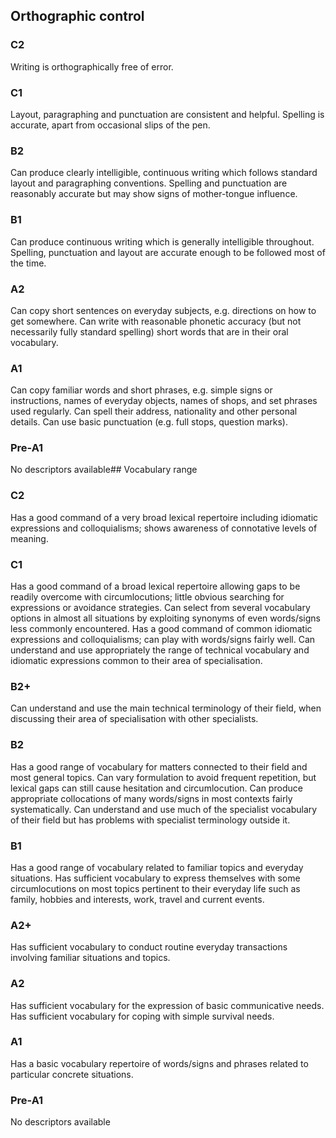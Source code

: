 ## Orthographic control
### C2
Writing is orthographically free of error.
### C1
Layout, paragraphing and punctuation are consistent and helpful.
Spelling is accurate, apart from occasional slips of the pen.
### B2
Can produce clearly intelligible, continuous writing which follows standard layout and paragraphing conventions.
Spelling and punctuation are reasonably accurate but may show signs of mother-tongue influence.
### B1
Can produce continuous writing which is generally intelligible throughout.
Spelling, punctuation and layout are accurate enough to be followed most of the time.
### A2
Can copy short sentences on everyday subjects, e.g. directions on how to get somewhere.
Can write with reasonable phonetic accuracy (but not necessarily fully standard spelling) short words that are in their oral vocabulary.
### A1
Can copy familiar words and short phrases, e.g. simple signs or instructions, names of everyday objects, names of shops, and set phrases used regularly.
Can spell their address, nationality and other personal details.
Can use basic punctuation (e.g. full stops, question marks).
### Pre-A1
No descriptors available## Vocabulary range
### C2
Has a good command of a very broad lexical repertoire including idiomatic expressions and colloquialisms; shows awareness of connotative levels of meaning.
### C1
Has a good command of a broad lexical repertoire allowing gaps to be readily overcome with circumlocutions; little obvious searching for expressions or avoidance strategies.
Can select from several vocabulary options in almost all situations by exploiting synonyms of even words/signs less commonly encountered.
Has a good command of common idiomatic expressions and colloquialisms; can play with words/signs fairly well.
Can understand and use appropriately the range of technical vocabulary and idiomatic expressions common to their area of specialisation.
### B2+
Can understand and use the main technical terminology of their field, when discussing their area of specialisation with other specialists.
### B2
Has a good range of vocabulary for matters connected to their field and most general topics.
Can vary formulation to avoid frequent repetition, but lexical gaps can still cause hesitation and circumlocution.
Can produce appropriate collocations of many words/signs in most contexts fairly systematically.
Can understand and use much of the specialist vocabulary of their field but has problems with specialist terminology outside it.
### B1
Has a good range of vocabulary related to familiar topics and everyday situations.
Has sufficient vocabulary to express themselves with some circumlocutions on most topics pertinent to their everyday life such as family, hobbies and interests, work, travel and current events.
### A2+
Has sufficient vocabulary to conduct routine everyday transactions involving familiar situations and topics.
### A2
Has sufficient vocabulary for the expression of basic communicative needs.
Has sufficient vocabulary for coping with simple survival needs.
### A1
Has a basic vocabulary repertoire of words/signs and phrases related to particular concrete situations.
### Pre-A1
No descriptors available